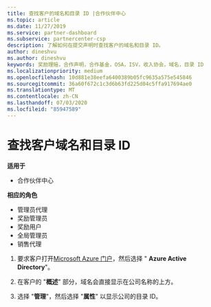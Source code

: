 ```yaml
---
title: 查找客户的域名和目录 ID |合作伙伴中心
ms.topic: article
ms.date: 11/27/2019
ms.service: partner-dashboard
ms.subservice: partnercenter-csp
description: 了解如何在提交声明时查找客户的域名和目录 ID。
author: dineshvu
ms.author: dineshvu
keywords: 奖励理赔，合作声明，合作基金，OSA，ISV，收入协会，域名，目录 ID
ms.localizationpriority: medium
ms.openlocfilehash: 10d881e38eefa6400389b05fc9635a575e545846
ms.sourcegitcommit: 36a60f672c1c3d6b63fd225d04c5ffa917694ae0
ms.translationtype: MT
ms.contentlocale: zh-CN
ms.lasthandoff: 07/03/2020
ms.locfileid: "85947589"
---
```

# <a name="find-your-customers-domain-name-and-directory-id"></a>查找客户域名和目录 ID

**适用于**

- 合作伙伴中心

**相应的角色**

- 管理员代理
- 奖励管理员
- 奖励用户
- 全局管理员
- 销售代理

1.  要求客户打开[Microsoft Azure 门户](https://ms.portal.azure.com/#home)，然后选择 " **Azure Active Directory**"。 

2.  在客户的 "**概述**" 部分，域名会直接显示在公司名称的上方。  

3.  选择 "**管理**"，然后选择 "**属性**" 以显示公司的目录 ID。
